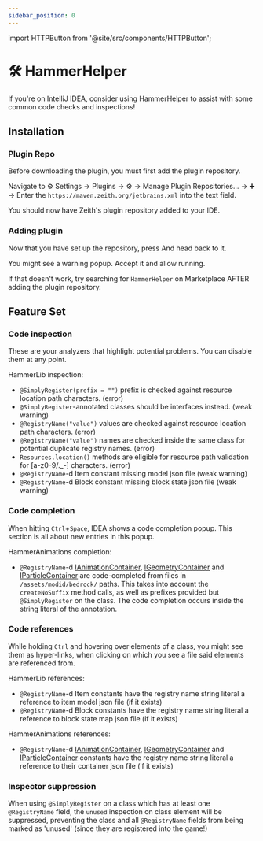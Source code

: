 ```yaml
---
sidebar_position: 0
---
```

import HTTPButton from '@site/src/components/HTTPButton';

# 🛠️ HammerHelper

If you're on IntelliJ IDEA, consider using HammerHelper to assist with some common code checks and inspections!

## Installation

### Plugin Repo

Before downloading the plugin, you must first add the plugin repository.

Navigate to ⚙️ Settings → Plugins → ⚙️ → Manage Plugin Repositories... → ➕ → Enter the `https://maven.zeith.org/jetbrains.xml` into the text field.

You should now have Zeith's plugin repository added to your IDE.

### Adding plugin

Now that you have set up the repository, press <HTTPButton text="Add Plugin to IDEA" url="http://localhost:63342/api/installPlugin?action=install&pluginId=org.zeith.hammerhelper"/> And head back to it.

You might see a warning popup. Accept it and allow running.

If that doesn't work, try searching for `HammerHelper` on Marketplace AFTER adding the plugin repository.


## Feature Set

### Code inspection
These are your analyzers that highlight potential problems.
You can disable them at any point.

HammerLib inspection:
- `@SimplyRegister(prefix = "")` prefix is checked against resource location path characters. (error)
- `@SimplyRegister`-annotated classes should be interfaces instead. (weak warning)
- `@RegistryName("value")` values are checked against resource location path characters. (error)
- `@RegistryName("value")` names are checked inside the same class for potential duplicate registry names. (error)
- `Resources.location()` methods are eligible for resource path validation for \[a-z0-9/._-\] characters. (error)
- `@RegistryName`-d Item constant missing model json file (weak warning)
- `@RegistryName`-d Block constant missing block state json file (weak warning)

### Code completion
When hitting `Ctrl`+`Space`, IDEA shows a code completion popup.
This section is all about new entries in this popup.

HammerAnimations completion:
- `@RegistryName`-d [IAnimationContainer](../hammeranims/animations/registration), [IGeometryContainer](../hammeranims/geometry/registration) and [IParticleContainer](../hammeranims/particles/registration) are code-completed from files in `/assets/modid/bedrock/` paths. This takes into account the `createNoSuffix` method calls, as well as prefixes provided but `@SimplyRegister` on the class. The code completion occurs inside the string literal of the annotation.

### Code references
While holding `Ctrl` and hovering over elements of a class, you might see them as hyper-links, when clicking on which you see a file said elements are referenced from.

HammerLib references:
- `@RegistryName`-d Item constants have the registry name string literal a reference to item model json file (if it exists)
- `@RegistryName`-d Block constants have the registry name string literal a reference to block state map json file (if it exists)

HammerAnimations references:
- `@RegistryName`-d [IAnimationContainer](../hammeranims/animations/registration), [IGeometryContainer](../hammeranims/geometry/registration) and [IParticleContainer](../hammeranims/particles/registration) constants have the registry name string literal a reference to their container json file (if it exists)

### Inspector suppression

When using `@SimplyRegister` on a class which has at least one `@RegistryName` field, the `unused` inspection on class element will be suppressed, preventing the class and all `@RegistryName` fields from being marked as 'unused' (since they are registered into the game!)